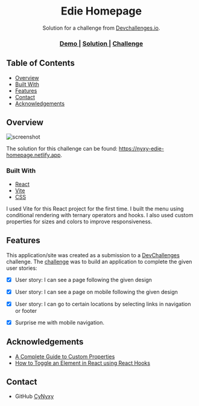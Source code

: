 <h1 align="center">Edie Homepage</h1>

<div align="center">
   Solution for a challenge from  <a href="http://devchallenges.io" target="_blank">Devchallenges.io</a>.
</div>

<div align="center">
  <h3>
    <a href="https://nyxy-edie-homepage.netlify.app/">
      Demo
    </a>
    <span> | </span>
    <a href="https://devchallenges.io/solutions/rBoptpUDQUdt86OXtHbL">
      Solution
    </a>
    <span> | </span>
    <a href="https://devchallenges.io/challenges/xobQBuf8zWWmiYMIAZe0">
      Challenge
    </a>
  </h3>
</div>

## Table of Contents

- [Overview](#overview)
- [Built With](#built-with)
- [Features](#features)
- [Contact](#contact)
- [Acknowledgements](#acknowledgements)


## Overview

![screenshot](https://i.ibb.co/Q60Rp0m/devchallenge07.png)

The solution for this challenge can be found: https://nyxy-edie-homepage.netlify.app.


### Built With

- [React](https://reactjs.org/)
- [Vite](https://vitejs.dev)
- [CSS](https://css-tricks.com)

I used Vite for this React project for the first time. I built the menu using conditional rendering with ternary operators and hooks. I also used custom properties for sizes and colors to improve responsiveness.


## Features

This application/site was created as a submission to a [DevChallenges](https://devchallenges.io/challenges) challenge. The [challenge](https://devchallenges.io/challenges/xobQBuf8zWWmiYMIAZe0) was to build an application to complete the given user stories:

- [x] User story: I can see a page following the given design
- [x] User story: I can see a page on mobile following the given design
- [x] User story: I can go to certain locations by selecting links in navigation or footer
- [x] Surprise me with mobile navigation.


## Acknowledgements

- [A Complete Guide to Custom Properties](https://css-tricks.com/a-complete-guide-to-custom-properties/)
- [How to Toggle an Element in React using React Hooks](https://www.freecodecamp.org/news/toggle-elements-in-react-using-hooks/)


## Contact

- GitHub [CyNyxy](https://github.com/CyNyxy)
